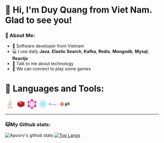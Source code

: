 # 👋  Hi, I'm Duy Quang from Viet Nam. Glad to see you!
<!-- ![nothing](https://i.pinimg.com/736x/78/a8/ec/78a8ec8ce182a5adb9991709f7a71bfe.jpg)
![nothing](https://i.pinimg.com/736x/70/70/a1/7070a16b1bfce20bea226ec49dd919ed.jpg)
![nothing](https://i.pinimg.com/736x/e9/db/07/e9db07bc0446b617b59c69388959074c.jpg)
![nothing](https://i.pinimg.com/originals/1b/f5/31/1bf53105bd41c57ab6da9f81630b1f0a.jpg)
![nothing](https://i.pinimg.com/originals/49/0f/a3/490fa31eb98ab3348f0adb4a78577095.jpg) -->
### 🤵 About Me:
- 🏦 Software developer from Vietnam  
- 💻 I use daily **Java**, **Elastic Search**, **Kafka**, **Redis**, **Mongodb**, **Mysql**, **Reactjs**
- 💬 Talk to me about technology
- 👯 We can connect to play some games

# 🔭 Languages and Tools:

<code><img height="32" src="https://raw.githubusercontent.com/github/explore/80688e429a7d4ef2fca1e82350fe8e3517d3494d/topics/java/java.png"></code>
<code><img height="32" src="https://raw.githubusercontent.com/github/explore/80688e429a7d4ef2fca1e82350fe8e3517d3494d/topics/redis/redis.png"></code>
<code><img height="32" src="https://raw.githubusercontent.com/github/explore/5c058a388828bb5fde0bcafd4bc867b5bb3f26f3/topics/graphql/graphql.png"></code>
<code><img height="32" src="https://raw.githubusercontent.com/github/explore/80688e429a7d4ef2fca1e82350fe8e3517d3494d/topics/react/react.png"></code>
<code><img height="32" src="https://raw.githubusercontent.com/github/explore/80688e429a7d4ef2fca1e82350fe8e3517d3494d/topics/mongodb/mongodb.png"></code>
<code><img height="32" src="https://raw.githubusercontent.com/github/explore/80688e429a7d4ef2fca1e82350fe8e3517d3494d/topics/git/git.png"></code>

---
### 🐱My Github stats:
![Apoorv's github stats](https://github-readme-stats.vercel.app/api?username=torchvn&show_icons=true&title_color=ffc857&icon_color=8ac926&text_color=daf7dc&bg_color=151515&hide=["stars"])
[![Top Langs](https://github-readme-stats.vercel.app/api/top-langs/?username=torchvn&layout=compact&text_color=daf7dc&bg_color=151515)](https://github.com/anuraghazra/github-readme-stats)
